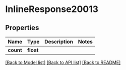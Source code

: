 # InlineResponse20013

## Properties
Name | Type | Description | Notes
------------ | ------------- | ------------- | -------------
**count** | **float** |  | 

[[Back to Model list]](../README.md#documentation-for-models) [[Back to API list]](../README.md#documentation-for-api-endpoints) [[Back to README]](../README.md)

